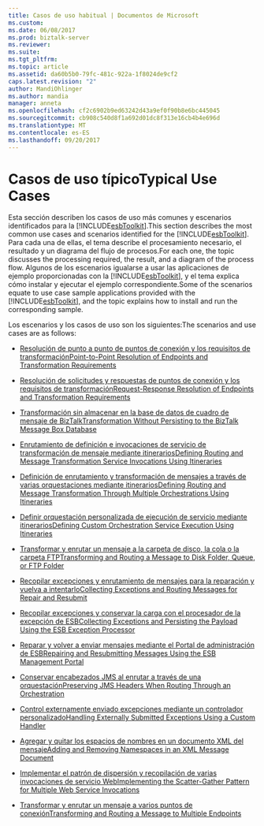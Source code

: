 ```yaml
---
title: Casos de uso habitual | Documentos de Microsoft
ms.custom: 
ms.date: 06/08/2017
ms.prod: biztalk-server
ms.reviewer: 
ms.suite: 
ms.tgt_pltfrm: 
ms.topic: article
ms.assetid: da60b5b0-79fc-481c-922a-1f8024de9cf2
caps.latest.revision: "2"
author: MandiOhlinger
ms.author: mandia
manager: anneta
ms.openlocfilehash: cf2c6902b9ed63242d43a9ef0f90b8e6bc445045
ms.sourcegitcommit: cb908c540d8f1a692d01dc8f313e16cb4b4e696d
ms.translationtype: MT
ms.contentlocale: es-ES
ms.lasthandoff: 09/20/2017
---
```

# <a name="typical-use-cases"></a><span data-ttu-id="f89d5-102">Casos de uso típico</span><span class="sxs-lookup"><span data-stu-id="f89d5-102">Typical Use Cases</span></span>
<span data-ttu-id="f89d5-103">Esta sección describen los casos de uso más comunes y escenarios identificados para la [!INCLUDE[esbToolkit](../includes/esbtoolkit-md.md)].</span><span class="sxs-lookup"><span data-stu-id="f89d5-103">This section describes the most common use cases and scenarios identified for the [!INCLUDE[esbToolkit](../includes/esbtoolkit-md.md)].</span></span> <span data-ttu-id="f89d5-104">Para cada una de ellas, el tema describe el procesamiento necesario, el resultado y un diagrama del flujo de procesos.</span><span class="sxs-lookup"><span data-stu-id="f89d5-104">For each one, the topic discusses the processing required, the result, and a diagram of the process flow.</span></span> <span data-ttu-id="f89d5-105">Algunos de los escenarios igualarse a usar las aplicaciones de ejemplo proporcionadas con la [!INCLUDE[esbToolkit](../includes/esbtoolkit-md.md)], y el tema explica cómo instalar y ejecutar el ejemplo correspondiente.</span><span class="sxs-lookup"><span data-stu-id="f89d5-105">Some of the scenarios equate to use case sample applications provided with the [!INCLUDE[esbToolkit](../includes/esbtoolkit-md.md)], and the topic explains how to install and run the corresponding sample.</span></span>  
  
 <span data-ttu-id="f89d5-106">Los escenarios y los casos de uso son los siguientes:</span><span class="sxs-lookup"><span data-stu-id="f89d5-106">The scenarios and use cases are as follows:</span></span>  
  
-   [<span data-ttu-id="f89d5-107">Resolución de punto a punto de puntos de conexión y los requisitos de transformación</span><span class="sxs-lookup"><span data-stu-id="f89d5-107">Point-to-Point Resolution of Endpoints and Transformation Requirements</span></span>](../esb-toolkit/point-to-point-resolution-of-endpoints-and-transformation-requirements.md)  
  
-   [<span data-ttu-id="f89d5-108">Resolución de solicitudes y respuestas de puntos de conexión y los requisitos de transformación</span><span class="sxs-lookup"><span data-stu-id="f89d5-108">Request-Response Resolution of Endpoints and Transformation Requirements</span></span>](../esb-toolkit/request-response-resolution-of-endpoints-and-transformation-requirements.md)  
  
-   [<span data-ttu-id="f89d5-109">Transformación sin almacenar en la base de datos de cuadro de mensaje de BizTalk</span><span class="sxs-lookup"><span data-stu-id="f89d5-109">Transformation Without Persisting to the BizTalk Message Box Database</span></span>](../esb-toolkit/transformation-without-persisting-to-the-biztalk-message-box-database.md)  
  
-   [<span data-ttu-id="f89d5-110">Enrutamiento de definición e invocaciones de servicio de transformación de mensaje mediante itinerarios</span><span class="sxs-lookup"><span data-stu-id="f89d5-110">Defining Routing and Message Transformation Service Invocations Using Itineraries</span></span>](../esb-toolkit/define-routing-and-message-transformation-service-invocations-using-itineraries.md)  
  
-   [<span data-ttu-id="f89d5-111">Definición de enrutamiento y transformación de mensajes a través de varias orquestaciones mediante itinerarios</span><span class="sxs-lookup"><span data-stu-id="f89d5-111">Defining Routing and Message Transformation Through Multiple Orchestrations Using Itineraries</span></span>](../esb-toolkit/define-routing-and-message-transformation-through-multiple-orchestrations.md)  
  
-   [<span data-ttu-id="f89d5-112">Definir orquestación personalizada de ejecución de servicio mediante itinerarios</span><span class="sxs-lookup"><span data-stu-id="f89d5-112">Defining Custom Orchestration Service Execution Using Itineraries</span></span>](../esb-toolkit/defining-custom-orchestration-service-execution-using-itineraries.md)  
  
-   [<span data-ttu-id="f89d5-113">Transformar y enrutar un mensaje a la carpeta de disco, la cola o la carpeta FTP</span><span class="sxs-lookup"><span data-stu-id="f89d5-113">Transforming and Routing a Message to Disk Folder, Queue, or FTP Folder</span></span>](../esb-toolkit/transforming-and-routing-a-message-to-disk-folder-queue-or-ftp-folder.md)  
  
-   [<span data-ttu-id="f89d5-114">Recopilar excepciones y enrutamiento de mensajes para la reparación y vuelva a intentarlo</span><span class="sxs-lookup"><span data-stu-id="f89d5-114">Collecting Exceptions and Routing Messages for Repair and Resubmit</span></span>](../esb-toolkit/collecting-exceptions-and-routing-messages-for-repair-and-resubmit.md)  
  
-   [<span data-ttu-id="f89d5-115">Recopilar excepciones y conservar la carga con el procesador de la excepción de ESB</span><span class="sxs-lookup"><span data-stu-id="f89d5-115">Collecting Exceptions and Persisting the Payload Using the ESB Exception Processor</span></span>](../esb-toolkit/collect-exceptions-and-persist-the-payload-using-the-esb-exception-processor.md)  
  
-   [<span data-ttu-id="f89d5-116">Reparar y volver a enviar mensajes mediante el Portal de administración de ESB</span><span class="sxs-lookup"><span data-stu-id="f89d5-116">Repairing and Resubmitting Messages Using the ESB Management Portal</span></span>](../esb-toolkit/repairing-and-resubmitting-messages-using-the-esb-management-portal.md)  
  
-   [<span data-ttu-id="f89d5-117">Conservar encabezados JMS al enrutar a través de una orquestación</span><span class="sxs-lookup"><span data-stu-id="f89d5-117">Preserving JMS Headers When Routing Through an Orchestration</span></span>](../esb-toolkit/preserving-jms-headers-when-routing-through-an-orchestration.md)  
  
-   [<span data-ttu-id="f89d5-118">Control externamente enviado excepciones mediante un controlador personalizado</span><span class="sxs-lookup"><span data-stu-id="f89d5-118">Handling Externally Submitted Exceptions Using a Custom Handler</span></span>](../esb-toolkit/handling-externally-submitted-exceptions-using-a-custom-handler.md)  
  
-   [<span data-ttu-id="f89d5-119">Agregar y quitar los espacios de nombres en un documento XML del mensaje</span><span class="sxs-lookup"><span data-stu-id="f89d5-119">Adding and Removing Namespaces in an XML Message Document</span></span>](../esb-toolkit/adding-and-removing-namespaces-in-an-xml-message-document.md)  
  
-   [<span data-ttu-id="f89d5-120">Implementar el patrón de dispersión y recopilación de varias invocaciones de servicio Web</span><span class="sxs-lookup"><span data-stu-id="f89d5-120">Implementing the Scatter-Gather Pattern for Multiple Web Service Invocations</span></span>](../esb-toolkit/implementing-the-scatter-gather-pattern-for-multiple-web-service-invocations.md)  
  
-   [<span data-ttu-id="f89d5-121">Transformar y enrutar un mensaje a varios puntos de conexión</span><span class="sxs-lookup"><span data-stu-id="f89d5-121">Transforming and Routing a Message to Multiple Endpoints</span></span>](../esb-toolkit/transforming-and-routing-a-message-to-multiple-endpoints.md)